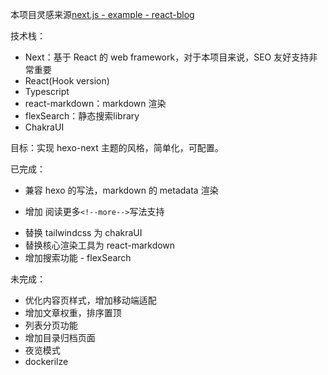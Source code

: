 本项目灵感来源[next.js - example - react-blog](https://github.com/vercel/next.js/tree/canary/examples/blog-starter-typescript)

技术栈：

- Next：基于 React 的 web framework，对于本项目来说，SEO 友好支持非常重要
- React(Hook version)
- Typescript
- react-markdown：markdown 渲染
- flexSearch：静态搜索library
- ChakraUI

目标：实现 hexo-next 主题的风格，简单化，可配置。

已完成：

- 兼容 hexo 的写法，markdown 的 metadata 渲染

* 增加 阅读更多`<!--more-->`写法支持
- 替换 tailwindcss 为 chakraUI
- 替换核心渲染工具为 react-markdown
- 增加搜索功能 - flexSearch


未完成：
- 优化内容页样式，增加移动端适配
- 增加文章权重，排序置顶
- 列表分页功能
- 增加目录归档页面
- 夜览模式
- dockerilze
